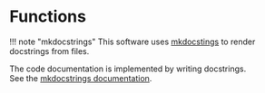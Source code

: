 # Functions

!!! note "mkdocstrings"
This software uses [mkdocstings](https://github.com/mkdocstrings/mkdocstrings) to render docstrings from files.

The code documentation is implemented by writing docstrings. <br>
See the [mkdocstrings documentation](https://mkdocstrings.github.io/).
